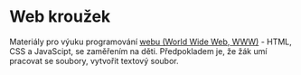 # Web kroužek

Materiály pro výuku programování [webu (World Wide Web, WWW)](https://cs.wikipedia.org/wiki/World_Wide_Web) - HTML, CSS a JavaScipt, se zaměřením na děti. Předpokladem je, že žák umí pracovat se soubory, vytvořit textový soubor.